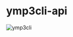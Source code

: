 # ymp3cli-api
![ymp3cli](https://user-images.githubusercontent.com/69026987/155916441-efde7c95-3fc4-43bb-843e-a4e1c5c42923.png)
